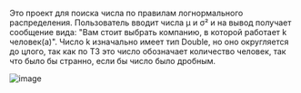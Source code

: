 Это проект для поиска числа по правилам логнормального распределения. Пользователь вводит числа μ и σ² и на вывод получает сообщение вида: "Вам стоит выбрать компанию, в которой работает k человек(а)". Число k изначально имеет тип Double, но оно округляется до цлого, так как по ТЗ это число обозначает количество человек, так что было бы странно, если бы число было дробным.

![image](https://github.com/1nc0-gn1t0s/FKN_kotlin_project/assets/151000902/90d3688b-cf86-40be-8aa1-4e5bd3d40986)

